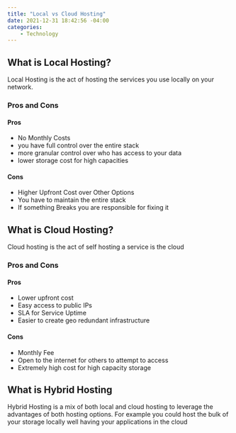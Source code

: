 ```yaml
---
title: "Local vs Cloud Hosting"
date: 2021-12-31 18:42:56 -04:00
categories:
    - Technology
---
```


## What is Local Hosting?
Local Hosting is the act of hosting the services you use locally on your network.

### Pros and Cons
#### Pros

* No Monthly Costs
* you have full control over the entire stack
* more granular control over who has access to your data
* lower storage cost for high capacities

#### Cons

* Higher Upfront Cost over Other Options
* You have to maintain the entire stack
* If something Breaks you are responsible for fixing it

## What is Cloud Hosting?
Cloud hosting is the act of self hosting a service is the cloud

### Pros and Cons
#### Pros
* Lower upfront cost
* Easy access to public IPs
* SLA for Service Uptime
* Easier to create geo redundant infrastructure

#### Cons
* Monthly Fee
* Open to the internet for others to attempt to access
* Extremely high cost for high capacity storage

## What is Hybrid Hosting
Hybrid Hosting is a mix of both local and cloud hosting to leverage the advantages of both hosting options. For example you could host the bulk of your storage locally well having your applications in the cloud